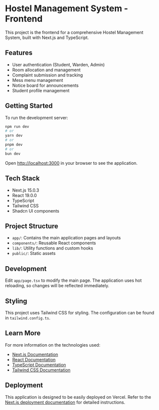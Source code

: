 # Hostel Management System - Frontend

This project is the frontend for a comprehensive Hostel Management System, built with Next.js and TypeScript.

## Features

- User authentication (Student, Warden, Admin)
- Room allocation and management
- Complaint submission and tracking
- Mess menu management
- Notice board for announcements
- Student profile management

## Getting Started

To run the development server:

```bash
npm run dev
# or
yarn dev
# or
pnpm dev
# or
bun dev
```

Open [http://localhost:3000](http://localhost:3000) in your browser to see the application.

## Tech Stack

- Next.js 15.0.3
- React 19.0.0
- TypeScript
- Tailwind CSS
- Shadcn UI components

## Project Structure

- `app/`: Contains the main application pages and layouts
- `components/`: Reusable React components
- `lib/`: Utility functions and custom hooks
- `public/`: Static assets

## Development

Edit `app/page.tsx` to modify the main page. The application uses hot reloading, so changes will be reflected immediately.

## Styling

This project uses Tailwind CSS for styling. The configuration can be found in `tailwind.config.ts`.

## Learn More

For more information on the technologies used:

- [Next.js Documentation](https://nextjs.org/docs)
- [React Documentation](https://reactjs.org/docs/getting-started.html)
- [TypeScript Documentation](https://www.typescriptlang.org/docs/)
- [Tailwind CSS Documentation](https://tailwindcss.com/docs)

## Deployment

This application is designed to be easily deployed on Vercel. Refer to the [Next.js deployment documentation](https://nextjs.org/docs/app/building-your-application/deploying) for detailed instructions.
